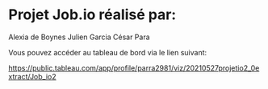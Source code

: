 # Projet Job.io réalisé par:
Alexia de Boynes
Julien Garcia
César Para

Vous pouvez accéder au tableau de bord via le lien suivant:

https://public.tableau.com/app/profile/parra2981/viz/20210527projetio2_0extract/Job_io2
